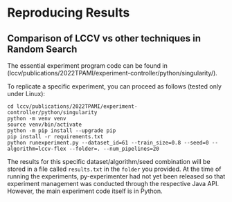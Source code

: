 # Reproducing Results

## Comparison of LCCV vs other techniques in Random Search

The essential experiment program code can be found in (lccv/publications/2022TPAMI/experiment-controller/python/singularity/).

To replicate a specific experiment, you can proceed as follows (tested only under Linux):
```
cd lccv/publications/2022TPAMI/experiment-controller/python/singularity
python -m venv venv
source venv/bin/activate
python -m pip install --upgrade pip
pip install -r requirements.txt
python runexperiment.py --dataset_id=61 --train_size=0.8 --seed=0 --algorithm=lccv-flex --folder=. --num_pipelines=20
```

The results for this specific dataset/algorithm/seed combination will be stored in a file called `results.txt` in the `folder` you provided. 
At the time of running the experiments, py-experimenter had not yet been released so that experiment management was conducted through the respective Java API. However, the main experiment code itself is in Python.
